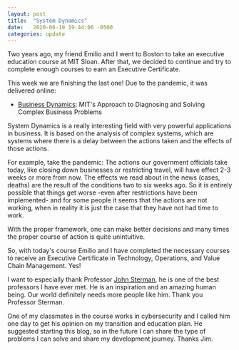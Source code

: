 ```yaml
---
layout: post
title:  "System Dynamics"
date:   2020-06-19 19:44:06 -0500
categories: update
---
```

Two years ago, my friend Emilio and I went to Boston to take an executive education course at MIT Sloan. After that, we decided to continue and try to complete enough courses to earn an Executive Certificate.

This week we are finishing the last one! Due to the pandemic, it was delivered online:

* [Business Dynamics][sysdyn]: MIT's Approach to Diagnosing and Solving Complex Business Problems

System Dynamics is a really interesting field with very powerful applications in business. It is based on the analysis of complex systems, which are systems where there is a delay between the actions taken and the effects of those actions. 

For example, take the pandemic: The actions our government officials take today, like closing down businesses or restricting travel, will have effect 2-3 weeks or more from now. The effects we read about in the news (cases, deaths) are the result of the conditions two to six weeks ago. So it is entirely possible that things get worse -even after restrictions have been implemented- and for some people it seems that the actions are not working, when in reality it is just the case that they have not had time to work. 

With the proper framework, one can make better decisions and many times the proper course of action is quite unintuitive.

So, with today's course Emilio and I have completed the necessary courses to receive an Executive Certificate in Technology, Operations, and Value Chain Management. Yes!

I want to especially thank Professor [John Sterman][jsmit], he is one of the best professors I have ever met. He is an inspiration and an amazing human being. Our world definitely needs more people like him. Thank you Professor Sterman.

One of my classmates in the course works in cybersecurity and I called him one day to get his opinion on my transition and education plan. He suggested starting this blog, so in the future I can share the type of problems I can solve and share my development journey. Thanks Jim.

[sysdyn]: https://executive.mit.edu/openenrollment/program/business-dynamics-course
[jsmit]: https://mitsloan.mit.edu/faculty/directory/john-d-sterman